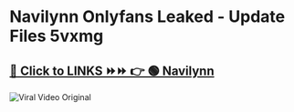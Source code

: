 
 # Navilynn Onlyfans Leaked - Update Files 5vxmg

## <h2><a href="https://clipsfans.com/Navilynn&ref=git">🔗 Click to LINKS ⏩⏩ 👉 🟢 Navilynn </a></h2>

<a href="https://clipsfans.com/Navilynn&ref=git" rel="nofollow" data-target="animated-image.originalLink"><img src="https://i.ibb.co.com/xMMVF88/686577567.gif" alt="Viral Video Original" style="max-width: 100%; display: inline-block;" data-target="animated-image.originalImage"></a>


